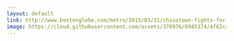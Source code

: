 ```yaml
---
layout: default
link: http://www.bostonglobe.com/metro/2015/03/31/chinatown-fights-for-its-life/hp6QBxj2nYeWgsoVeizshP/story.html
image: https://cloud.githubusercontent.com/assets/370976/6945374/4f62ca9e-d867-11e4-9324-c27ee29206fd.jpg
---
```


